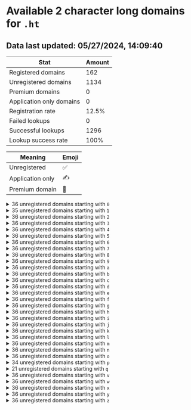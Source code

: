 # Available 2 character long domains for `.ht`

## Data last updated: 05/27/2024, 14:09:40

|Stat|Amount|
|--|--|
|Registered domains|162|
|Unregistered domains|1134|
|Premium domains|0|
|Application only domains|0|
|Registration rate|12.5%|
|Failed lookups|0|
|Successful lookups|1296|
|Lookup success rate|100%|


|Meaning|Emoji|
|--|--|
|Unregistered|:white_check_mark:|
|Application only|:writing_hand:|
|Premium domain|:gem:|

<details>
<summary>36 unregistered domains starting with <bold><code>0</code></bold></summary>

|Type|Domain|
|--|--|
|:white_check_mark:|`00.ht`|
|:white_check_mark:|`01.ht`|
|:white_check_mark:|`02.ht`|
|:white_check_mark:|`03.ht`|
|:white_check_mark:|`04.ht`|
|:white_check_mark:|`05.ht`|
|:white_check_mark:|`06.ht`|
|:white_check_mark:|`07.ht`|
|:white_check_mark:|`08.ht`|
|:white_check_mark:|`09.ht`|
|:white_check_mark:|`0a.ht`|
|:white_check_mark:|`0b.ht`|
|:white_check_mark:|`0c.ht`|
|:white_check_mark:|`0d.ht`|
|:white_check_mark:|`0e.ht`|
|:white_check_mark:|`0f.ht`|
|:white_check_mark:|`0g.ht`|
|:white_check_mark:|`0h.ht`|
|:white_check_mark:|`0i.ht`|
|:white_check_mark:|`0j.ht`|
|:white_check_mark:|`0k.ht`|
|:white_check_mark:|`0l.ht`|
|:white_check_mark:|`0m.ht`|
|:white_check_mark:|`0n.ht`|
|:white_check_mark:|`0o.ht`|
|:white_check_mark:|`0p.ht`|
|:white_check_mark:|`0q.ht`|
|:white_check_mark:|`0r.ht`|
|:white_check_mark:|`0s.ht`|
|:white_check_mark:|`0t.ht`|
|:white_check_mark:|`0u.ht`|
|:white_check_mark:|`0v.ht`|
|:white_check_mark:|`0w.ht`|
|:white_check_mark:|`0x.ht`|
|:white_check_mark:|`0y.ht`|
|:white_check_mark:|`0z.ht`|
</details>
<details>
<summary>35 unregistered domains starting with <bold><code>1</code></bold></summary>

|Type|Domain|
|--|--|
|:white_check_mark:|`10.ht`|
|:white_check_mark:|`11.ht`|
|:white_check_mark:|`12.ht`|
|:white_check_mark:|`13.ht`|
|:white_check_mark:|`14.ht`|
|:white_check_mark:|`15.ht`|
|:white_check_mark:|`16.ht`|
|:white_check_mark:|`17.ht`|
|:white_check_mark:|`18.ht`|
|:white_check_mark:|`19.ht`|
|:white_check_mark:|`1a.ht`|
|:white_check_mark:|`1b.ht`|
|:white_check_mark:|`1c.ht`|
|:white_check_mark:|`1d.ht`|
|:white_check_mark:|`1e.ht`|
|:white_check_mark:|`1f.ht`|
|:white_check_mark:|`1h.ht`|
|:white_check_mark:|`1i.ht`|
|:white_check_mark:|`1j.ht`|
|:white_check_mark:|`1k.ht`|
|:white_check_mark:|`1l.ht`|
|:white_check_mark:|`1m.ht`|
|:white_check_mark:|`1n.ht`|
|:white_check_mark:|`1o.ht`|
|:white_check_mark:|`1p.ht`|
|:white_check_mark:|`1q.ht`|
|:white_check_mark:|`1r.ht`|
|:white_check_mark:|`1s.ht`|
|:white_check_mark:|`1t.ht`|
|:white_check_mark:|`1u.ht`|
|:white_check_mark:|`1v.ht`|
|:white_check_mark:|`1w.ht`|
|:white_check_mark:|`1x.ht`|
|:white_check_mark:|`1y.ht`|
|:white_check_mark:|`1z.ht`|
</details>
<details>
<summary>36 unregistered domains starting with <bold><code>2</code></bold></summary>

|Type|Domain|
|--|--|
|:white_check_mark:|`20.ht`|
|:white_check_mark:|`21.ht`|
|:white_check_mark:|`22.ht`|
|:white_check_mark:|`23.ht`|
|:white_check_mark:|`24.ht`|
|:white_check_mark:|`25.ht`|
|:white_check_mark:|`26.ht`|
|:white_check_mark:|`27.ht`|
|:white_check_mark:|`28.ht`|
|:white_check_mark:|`29.ht`|
|:white_check_mark:|`2a.ht`|
|:white_check_mark:|`2b.ht`|
|:white_check_mark:|`2c.ht`|
|:white_check_mark:|`2d.ht`|
|:white_check_mark:|`2e.ht`|
|:white_check_mark:|`2f.ht`|
|:white_check_mark:|`2g.ht`|
|:white_check_mark:|`2h.ht`|
|:white_check_mark:|`2i.ht`|
|:white_check_mark:|`2j.ht`|
|:white_check_mark:|`2k.ht`|
|:white_check_mark:|`2l.ht`|
|:white_check_mark:|`2m.ht`|
|:white_check_mark:|`2n.ht`|
|:white_check_mark:|`2o.ht`|
|:white_check_mark:|`2p.ht`|
|:white_check_mark:|`2q.ht`|
|:white_check_mark:|`2r.ht`|
|:white_check_mark:|`2s.ht`|
|:white_check_mark:|`2t.ht`|
|:white_check_mark:|`2u.ht`|
|:white_check_mark:|`2v.ht`|
|:white_check_mark:|`2w.ht`|
|:white_check_mark:|`2x.ht`|
|:white_check_mark:|`2y.ht`|
|:white_check_mark:|`2z.ht`|
</details>
<details>
<summary>36 unregistered domains starting with <bold><code>3</code></bold></summary>

|Type|Domain|
|--|--|
|:white_check_mark:|`30.ht`|
|:white_check_mark:|`31.ht`|
|:white_check_mark:|`32.ht`|
|:white_check_mark:|`33.ht`|
|:white_check_mark:|`34.ht`|
|:white_check_mark:|`35.ht`|
|:white_check_mark:|`36.ht`|
|:white_check_mark:|`37.ht`|
|:white_check_mark:|`38.ht`|
|:white_check_mark:|`39.ht`|
|:white_check_mark:|`3a.ht`|
|:white_check_mark:|`3b.ht`|
|:white_check_mark:|`3c.ht`|
|:white_check_mark:|`3d.ht`|
|:white_check_mark:|`3e.ht`|
|:white_check_mark:|`3f.ht`|
|:white_check_mark:|`3g.ht`|
|:white_check_mark:|`3h.ht`|
|:white_check_mark:|`3i.ht`|
|:white_check_mark:|`3j.ht`|
|:white_check_mark:|`3k.ht`|
|:white_check_mark:|`3l.ht`|
|:white_check_mark:|`3m.ht`|
|:white_check_mark:|`3n.ht`|
|:white_check_mark:|`3o.ht`|
|:white_check_mark:|`3p.ht`|
|:white_check_mark:|`3q.ht`|
|:white_check_mark:|`3r.ht`|
|:white_check_mark:|`3s.ht`|
|:white_check_mark:|`3t.ht`|
|:white_check_mark:|`3u.ht`|
|:white_check_mark:|`3v.ht`|
|:white_check_mark:|`3w.ht`|
|:white_check_mark:|`3x.ht`|
|:white_check_mark:|`3y.ht`|
|:white_check_mark:|`3z.ht`|
</details>
<details>
<summary>36 unregistered domains starting with <bold><code>4</code></bold></summary>

|Type|Domain|
|--|--|
|:white_check_mark:|`40.ht`|
|:white_check_mark:|`41.ht`|
|:white_check_mark:|`42.ht`|
|:white_check_mark:|`43.ht`|
|:white_check_mark:|`44.ht`|
|:white_check_mark:|`45.ht`|
|:white_check_mark:|`46.ht`|
|:white_check_mark:|`47.ht`|
|:white_check_mark:|`48.ht`|
|:white_check_mark:|`49.ht`|
|:white_check_mark:|`4a.ht`|
|:white_check_mark:|`4b.ht`|
|:white_check_mark:|`4c.ht`|
|:white_check_mark:|`4d.ht`|
|:white_check_mark:|`4e.ht`|
|:white_check_mark:|`4f.ht`|
|:white_check_mark:|`4g.ht`|
|:white_check_mark:|`4h.ht`|
|:white_check_mark:|`4i.ht`|
|:white_check_mark:|`4j.ht`|
|:white_check_mark:|`4k.ht`|
|:white_check_mark:|`4l.ht`|
|:white_check_mark:|`4m.ht`|
|:white_check_mark:|`4n.ht`|
|:white_check_mark:|`4o.ht`|
|:white_check_mark:|`4p.ht`|
|:white_check_mark:|`4q.ht`|
|:white_check_mark:|`4r.ht`|
|:white_check_mark:|`4s.ht`|
|:white_check_mark:|`4t.ht`|
|:white_check_mark:|`4u.ht`|
|:white_check_mark:|`4v.ht`|
|:white_check_mark:|`4w.ht`|
|:white_check_mark:|`4x.ht`|
|:white_check_mark:|`4y.ht`|
|:white_check_mark:|`4z.ht`|
</details>
<details>
<summary>36 unregistered domains starting with <bold><code>5</code></bold></summary>

|Type|Domain|
|--|--|
|:white_check_mark:|`50.ht`|
|:white_check_mark:|`51.ht`|
|:white_check_mark:|`52.ht`|
|:white_check_mark:|`53.ht`|
|:white_check_mark:|`54.ht`|
|:white_check_mark:|`55.ht`|
|:white_check_mark:|`56.ht`|
|:white_check_mark:|`57.ht`|
|:white_check_mark:|`58.ht`|
|:white_check_mark:|`59.ht`|
|:white_check_mark:|`5a.ht`|
|:white_check_mark:|`5b.ht`|
|:white_check_mark:|`5c.ht`|
|:white_check_mark:|`5d.ht`|
|:white_check_mark:|`5e.ht`|
|:white_check_mark:|`5f.ht`|
|:white_check_mark:|`5g.ht`|
|:white_check_mark:|`5h.ht`|
|:white_check_mark:|`5i.ht`|
|:white_check_mark:|`5j.ht`|
|:white_check_mark:|`5k.ht`|
|:white_check_mark:|`5l.ht`|
|:white_check_mark:|`5m.ht`|
|:white_check_mark:|`5n.ht`|
|:white_check_mark:|`5o.ht`|
|:white_check_mark:|`5p.ht`|
|:white_check_mark:|`5q.ht`|
|:white_check_mark:|`5r.ht`|
|:white_check_mark:|`5s.ht`|
|:white_check_mark:|`5t.ht`|
|:white_check_mark:|`5u.ht`|
|:white_check_mark:|`5v.ht`|
|:white_check_mark:|`5w.ht`|
|:white_check_mark:|`5x.ht`|
|:white_check_mark:|`5y.ht`|
|:white_check_mark:|`5z.ht`|
</details>
<details>
<summary>36 unregistered domains starting with <bold><code>6</code></bold></summary>

|Type|Domain|
|--|--|
|:white_check_mark:|`60.ht`|
|:white_check_mark:|`61.ht`|
|:white_check_mark:|`62.ht`|
|:white_check_mark:|`63.ht`|
|:white_check_mark:|`64.ht`|
|:white_check_mark:|`65.ht`|
|:white_check_mark:|`66.ht`|
|:white_check_mark:|`67.ht`|
|:white_check_mark:|`68.ht`|
|:white_check_mark:|`69.ht`|
|:white_check_mark:|`6a.ht`|
|:white_check_mark:|`6b.ht`|
|:white_check_mark:|`6c.ht`|
|:white_check_mark:|`6d.ht`|
|:white_check_mark:|`6e.ht`|
|:white_check_mark:|`6f.ht`|
|:white_check_mark:|`6g.ht`|
|:white_check_mark:|`6h.ht`|
|:white_check_mark:|`6i.ht`|
|:white_check_mark:|`6j.ht`|
|:white_check_mark:|`6k.ht`|
|:white_check_mark:|`6l.ht`|
|:white_check_mark:|`6m.ht`|
|:white_check_mark:|`6n.ht`|
|:white_check_mark:|`6o.ht`|
|:white_check_mark:|`6p.ht`|
|:white_check_mark:|`6q.ht`|
|:white_check_mark:|`6r.ht`|
|:white_check_mark:|`6s.ht`|
|:white_check_mark:|`6t.ht`|
|:white_check_mark:|`6u.ht`|
|:white_check_mark:|`6v.ht`|
|:white_check_mark:|`6w.ht`|
|:white_check_mark:|`6x.ht`|
|:white_check_mark:|`6y.ht`|
|:white_check_mark:|`6z.ht`|
</details>
<details>
<summary>36 unregistered domains starting with <bold><code>7</code></bold></summary>

|Type|Domain|
|--|--|
|:white_check_mark:|`70.ht`|
|:white_check_mark:|`71.ht`|
|:white_check_mark:|`72.ht`|
|:white_check_mark:|`73.ht`|
|:white_check_mark:|`74.ht`|
|:white_check_mark:|`75.ht`|
|:white_check_mark:|`76.ht`|
|:white_check_mark:|`77.ht`|
|:white_check_mark:|`78.ht`|
|:white_check_mark:|`79.ht`|
|:white_check_mark:|`7a.ht`|
|:white_check_mark:|`7b.ht`|
|:white_check_mark:|`7c.ht`|
|:white_check_mark:|`7d.ht`|
|:white_check_mark:|`7e.ht`|
|:white_check_mark:|`7f.ht`|
|:white_check_mark:|`7g.ht`|
|:white_check_mark:|`7h.ht`|
|:white_check_mark:|`7i.ht`|
|:white_check_mark:|`7j.ht`|
|:white_check_mark:|`7k.ht`|
|:white_check_mark:|`7l.ht`|
|:white_check_mark:|`7m.ht`|
|:white_check_mark:|`7n.ht`|
|:white_check_mark:|`7o.ht`|
|:white_check_mark:|`7p.ht`|
|:white_check_mark:|`7q.ht`|
|:white_check_mark:|`7r.ht`|
|:white_check_mark:|`7s.ht`|
|:white_check_mark:|`7t.ht`|
|:white_check_mark:|`7u.ht`|
|:white_check_mark:|`7v.ht`|
|:white_check_mark:|`7w.ht`|
|:white_check_mark:|`7x.ht`|
|:white_check_mark:|`7y.ht`|
|:white_check_mark:|`7z.ht`|
</details>
<details>
<summary>36 unregistered domains starting with <bold><code>8</code></bold></summary>

|Type|Domain|
|--|--|
|:white_check_mark:|`80.ht`|
|:white_check_mark:|`81.ht`|
|:white_check_mark:|`82.ht`|
|:white_check_mark:|`83.ht`|
|:white_check_mark:|`84.ht`|
|:white_check_mark:|`85.ht`|
|:white_check_mark:|`86.ht`|
|:white_check_mark:|`87.ht`|
|:white_check_mark:|`88.ht`|
|:white_check_mark:|`89.ht`|
|:white_check_mark:|`8a.ht`|
|:white_check_mark:|`8b.ht`|
|:white_check_mark:|`8c.ht`|
|:white_check_mark:|`8d.ht`|
|:white_check_mark:|`8e.ht`|
|:white_check_mark:|`8f.ht`|
|:white_check_mark:|`8g.ht`|
|:white_check_mark:|`8h.ht`|
|:white_check_mark:|`8i.ht`|
|:white_check_mark:|`8j.ht`|
|:white_check_mark:|`8k.ht`|
|:white_check_mark:|`8l.ht`|
|:white_check_mark:|`8m.ht`|
|:white_check_mark:|`8n.ht`|
|:white_check_mark:|`8o.ht`|
|:white_check_mark:|`8p.ht`|
|:white_check_mark:|`8q.ht`|
|:white_check_mark:|`8r.ht`|
|:white_check_mark:|`8s.ht`|
|:white_check_mark:|`8t.ht`|
|:white_check_mark:|`8u.ht`|
|:white_check_mark:|`8v.ht`|
|:white_check_mark:|`8w.ht`|
|:white_check_mark:|`8x.ht`|
|:white_check_mark:|`8y.ht`|
|:white_check_mark:|`8z.ht`|
</details>
<details>
<summary>36 unregistered domains starting with <bold><code>9</code></bold></summary>

|Type|Domain|
|--|--|
|:white_check_mark:|`90.ht`|
|:white_check_mark:|`91.ht`|
|:white_check_mark:|`92.ht`|
|:white_check_mark:|`93.ht`|
|:white_check_mark:|`94.ht`|
|:white_check_mark:|`95.ht`|
|:white_check_mark:|`96.ht`|
|:white_check_mark:|`97.ht`|
|:white_check_mark:|`98.ht`|
|:white_check_mark:|`99.ht`|
|:white_check_mark:|`9a.ht`|
|:white_check_mark:|`9b.ht`|
|:white_check_mark:|`9c.ht`|
|:white_check_mark:|`9d.ht`|
|:white_check_mark:|`9e.ht`|
|:white_check_mark:|`9f.ht`|
|:white_check_mark:|`9g.ht`|
|:white_check_mark:|`9h.ht`|
|:white_check_mark:|`9i.ht`|
|:white_check_mark:|`9j.ht`|
|:white_check_mark:|`9k.ht`|
|:white_check_mark:|`9l.ht`|
|:white_check_mark:|`9m.ht`|
|:white_check_mark:|`9n.ht`|
|:white_check_mark:|`9o.ht`|
|:white_check_mark:|`9p.ht`|
|:white_check_mark:|`9q.ht`|
|:white_check_mark:|`9r.ht`|
|:white_check_mark:|`9s.ht`|
|:white_check_mark:|`9t.ht`|
|:white_check_mark:|`9u.ht`|
|:white_check_mark:|`9v.ht`|
|:white_check_mark:|`9w.ht`|
|:white_check_mark:|`9x.ht`|
|:white_check_mark:|`9y.ht`|
|:white_check_mark:|`9z.ht`|
</details>
<details>
<summary>36 unregistered domains starting with <bold><code>a</code></bold></summary>

|Type|Domain|
|--|--|
|:white_check_mark:|`a0.ht`|
|:white_check_mark:|`a1.ht`|
|:white_check_mark:|`a2.ht`|
|:white_check_mark:|`a3.ht`|
|:white_check_mark:|`a4.ht`|
|:white_check_mark:|`a5.ht`|
|:white_check_mark:|`a6.ht`|
|:white_check_mark:|`a7.ht`|
|:white_check_mark:|`a8.ht`|
|:white_check_mark:|`a9.ht`|
|:white_check_mark:|`aa.ht`|
|:white_check_mark:|`ab.ht`|
|:white_check_mark:|`ac.ht`|
|:white_check_mark:|`ad.ht`|
|:white_check_mark:|`ae.ht`|
|:white_check_mark:|`af.ht`|
|:white_check_mark:|`ag.ht`|
|:white_check_mark:|`ah.ht`|
|:white_check_mark:|`ai.ht`|
|:white_check_mark:|`aj.ht`|
|:white_check_mark:|`ak.ht`|
|:white_check_mark:|`al.ht`|
|:white_check_mark:|`am.ht`|
|:white_check_mark:|`an.ht`|
|:white_check_mark:|`ao.ht`|
|:white_check_mark:|`ap.ht`|
|:white_check_mark:|`aq.ht`|
|:white_check_mark:|`ar.ht`|
|:white_check_mark:|`as.ht`|
|:white_check_mark:|`at.ht`|
|:white_check_mark:|`au.ht`|
|:white_check_mark:|`av.ht`|
|:white_check_mark:|`aw.ht`|
|:white_check_mark:|`ax.ht`|
|:white_check_mark:|`ay.ht`|
|:white_check_mark:|`az.ht`|
</details>
<details>
<summary>36 unregistered domains starting with <bold><code>b</code></bold></summary>

|Type|Domain|
|--|--|
|:white_check_mark:|`b0.ht`|
|:white_check_mark:|`b1.ht`|
|:white_check_mark:|`b2.ht`|
|:white_check_mark:|`b3.ht`|
|:white_check_mark:|`b4.ht`|
|:white_check_mark:|`b5.ht`|
|:white_check_mark:|`b6.ht`|
|:white_check_mark:|`b7.ht`|
|:white_check_mark:|`b8.ht`|
|:white_check_mark:|`b9.ht`|
|:white_check_mark:|`ba.ht`|
|:white_check_mark:|`bb.ht`|
|:white_check_mark:|`bc.ht`|
|:white_check_mark:|`bd.ht`|
|:white_check_mark:|`be.ht`|
|:white_check_mark:|`bf.ht`|
|:white_check_mark:|`bg.ht`|
|:white_check_mark:|`bh.ht`|
|:white_check_mark:|`bi.ht`|
|:white_check_mark:|`bj.ht`|
|:white_check_mark:|`bk.ht`|
|:white_check_mark:|`bl.ht`|
|:white_check_mark:|`bm.ht`|
|:white_check_mark:|`bn.ht`|
|:white_check_mark:|`bo.ht`|
|:white_check_mark:|`bp.ht`|
|:white_check_mark:|`bq.ht`|
|:white_check_mark:|`br.ht`|
|:white_check_mark:|`bs.ht`|
|:white_check_mark:|`bt.ht`|
|:white_check_mark:|`bu.ht`|
|:white_check_mark:|`bv.ht`|
|:white_check_mark:|`bw.ht`|
|:white_check_mark:|`bx.ht`|
|:white_check_mark:|`by.ht`|
|:white_check_mark:|`bz.ht`|
</details>
<details>
<summary>36 unregistered domains starting with <bold><code>c</code></bold></summary>

|Type|Domain|
|--|--|
|:white_check_mark:|`c0.ht`|
|:white_check_mark:|`c1.ht`|
|:white_check_mark:|`c2.ht`|
|:white_check_mark:|`c3.ht`|
|:white_check_mark:|`c4.ht`|
|:white_check_mark:|`c5.ht`|
|:white_check_mark:|`c6.ht`|
|:white_check_mark:|`c7.ht`|
|:white_check_mark:|`c8.ht`|
|:white_check_mark:|`c9.ht`|
|:white_check_mark:|`ca.ht`|
|:white_check_mark:|`cb.ht`|
|:white_check_mark:|`cc.ht`|
|:white_check_mark:|`cd.ht`|
|:white_check_mark:|`ce.ht`|
|:white_check_mark:|`cf.ht`|
|:white_check_mark:|`cg.ht`|
|:white_check_mark:|`ch.ht`|
|:white_check_mark:|`ci.ht`|
|:white_check_mark:|`cj.ht`|
|:white_check_mark:|`ck.ht`|
|:white_check_mark:|`cl.ht`|
|:white_check_mark:|`cm.ht`|
|:white_check_mark:|`cn.ht`|
|:white_check_mark:|`co.ht`|
|:white_check_mark:|`cp.ht`|
|:white_check_mark:|`cq.ht`|
|:white_check_mark:|`cr.ht`|
|:white_check_mark:|`cs.ht`|
|:white_check_mark:|`ct.ht`|
|:white_check_mark:|`cu.ht`|
|:white_check_mark:|`cv.ht`|
|:white_check_mark:|`cw.ht`|
|:white_check_mark:|`cx.ht`|
|:white_check_mark:|`cy.ht`|
|:white_check_mark:|`cz.ht`|
</details>
<details>
<summary>36 unregistered domains starting with <bold><code>d</code></bold></summary>

|Type|Domain|
|--|--|
|:white_check_mark:|`d0.ht`|
|:white_check_mark:|`d1.ht`|
|:white_check_mark:|`d2.ht`|
|:white_check_mark:|`d3.ht`|
|:white_check_mark:|`d4.ht`|
|:white_check_mark:|`d5.ht`|
|:white_check_mark:|`d6.ht`|
|:white_check_mark:|`d7.ht`|
|:white_check_mark:|`d8.ht`|
|:white_check_mark:|`d9.ht`|
|:white_check_mark:|`da.ht`|
|:white_check_mark:|`db.ht`|
|:white_check_mark:|`dc.ht`|
|:white_check_mark:|`dd.ht`|
|:white_check_mark:|`de.ht`|
|:white_check_mark:|`df.ht`|
|:white_check_mark:|`dg.ht`|
|:white_check_mark:|`dh.ht`|
|:white_check_mark:|`di.ht`|
|:white_check_mark:|`dj.ht`|
|:white_check_mark:|`dk.ht`|
|:white_check_mark:|`dl.ht`|
|:white_check_mark:|`dm.ht`|
|:white_check_mark:|`dn.ht`|
|:white_check_mark:|`do.ht`|
|:white_check_mark:|`dp.ht`|
|:white_check_mark:|`dq.ht`|
|:white_check_mark:|`dr.ht`|
|:white_check_mark:|`ds.ht`|
|:white_check_mark:|`dt.ht`|
|:white_check_mark:|`du.ht`|
|:white_check_mark:|`dv.ht`|
|:white_check_mark:|`dw.ht`|
|:white_check_mark:|`dx.ht`|
|:white_check_mark:|`dy.ht`|
|:white_check_mark:|`dz.ht`|
</details>
<details>
<summary>36 unregistered domains starting with <bold><code>e</code></bold></summary>

|Type|Domain|
|--|--|
|:white_check_mark:|`e0.ht`|
|:white_check_mark:|`e1.ht`|
|:white_check_mark:|`e2.ht`|
|:white_check_mark:|`e3.ht`|
|:white_check_mark:|`e4.ht`|
|:white_check_mark:|`e5.ht`|
|:white_check_mark:|`e6.ht`|
|:white_check_mark:|`e7.ht`|
|:white_check_mark:|`e8.ht`|
|:white_check_mark:|`e9.ht`|
|:white_check_mark:|`ea.ht`|
|:white_check_mark:|`eb.ht`|
|:white_check_mark:|`ec.ht`|
|:white_check_mark:|`ed.ht`|
|:white_check_mark:|`ee.ht`|
|:white_check_mark:|`ef.ht`|
|:white_check_mark:|`eg.ht`|
|:white_check_mark:|`eh.ht`|
|:white_check_mark:|`ei.ht`|
|:white_check_mark:|`ej.ht`|
|:white_check_mark:|`ek.ht`|
|:white_check_mark:|`el.ht`|
|:white_check_mark:|`em.ht`|
|:white_check_mark:|`en.ht`|
|:white_check_mark:|`eo.ht`|
|:white_check_mark:|`ep.ht`|
|:white_check_mark:|`eq.ht`|
|:white_check_mark:|`er.ht`|
|:white_check_mark:|`es.ht`|
|:white_check_mark:|`et.ht`|
|:white_check_mark:|`eu.ht`|
|:white_check_mark:|`ev.ht`|
|:white_check_mark:|`ew.ht`|
|:white_check_mark:|`ex.ht`|
|:white_check_mark:|`ey.ht`|
|:white_check_mark:|`ez.ht`|
</details>
<details>
<summary>36 unregistered domains starting with <bold><code>f</code></bold></summary>

|Type|Domain|
|--|--|
|:white_check_mark:|`f0.ht`|
|:white_check_mark:|`f1.ht`|
|:white_check_mark:|`f2.ht`|
|:white_check_mark:|`f3.ht`|
|:white_check_mark:|`f4.ht`|
|:white_check_mark:|`f5.ht`|
|:white_check_mark:|`f6.ht`|
|:white_check_mark:|`f7.ht`|
|:white_check_mark:|`f8.ht`|
|:white_check_mark:|`f9.ht`|
|:white_check_mark:|`fa.ht`|
|:white_check_mark:|`fb.ht`|
|:white_check_mark:|`fc.ht`|
|:white_check_mark:|`fd.ht`|
|:white_check_mark:|`fe.ht`|
|:white_check_mark:|`ff.ht`|
|:white_check_mark:|`fg.ht`|
|:white_check_mark:|`fh.ht`|
|:white_check_mark:|`fi.ht`|
|:white_check_mark:|`fj.ht`|
|:white_check_mark:|`fk.ht`|
|:white_check_mark:|`fl.ht`|
|:white_check_mark:|`fm.ht`|
|:white_check_mark:|`fn.ht`|
|:white_check_mark:|`fo.ht`|
|:white_check_mark:|`fp.ht`|
|:white_check_mark:|`fq.ht`|
|:white_check_mark:|`fr.ht`|
|:white_check_mark:|`fs.ht`|
|:white_check_mark:|`ft.ht`|
|:white_check_mark:|`fu.ht`|
|:white_check_mark:|`fv.ht`|
|:white_check_mark:|`fw.ht`|
|:white_check_mark:|`fx.ht`|
|:white_check_mark:|`fy.ht`|
|:white_check_mark:|`fz.ht`|
</details>
<details>
<summary>36 unregistered domains starting with <bold><code>g</code></bold></summary>

|Type|Domain|
|--|--|
|:white_check_mark:|`g0.ht`|
|:white_check_mark:|`g1.ht`|
|:white_check_mark:|`g2.ht`|
|:white_check_mark:|`g3.ht`|
|:white_check_mark:|`g4.ht`|
|:white_check_mark:|`g5.ht`|
|:white_check_mark:|`g6.ht`|
|:white_check_mark:|`g7.ht`|
|:white_check_mark:|`g8.ht`|
|:white_check_mark:|`g9.ht`|
|:white_check_mark:|`ga.ht`|
|:white_check_mark:|`gb.ht`|
|:white_check_mark:|`gc.ht`|
|:white_check_mark:|`gd.ht`|
|:white_check_mark:|`ge.ht`|
|:white_check_mark:|`gf.ht`|
|:white_check_mark:|`gg.ht`|
|:white_check_mark:|`gh.ht`|
|:white_check_mark:|`gi.ht`|
|:white_check_mark:|`gj.ht`|
|:white_check_mark:|`gk.ht`|
|:white_check_mark:|`gl.ht`|
|:white_check_mark:|`gm.ht`|
|:white_check_mark:|`gn.ht`|
|:white_check_mark:|`go.ht`|
|:white_check_mark:|`gp.ht`|
|:white_check_mark:|`gq.ht`|
|:white_check_mark:|`gr.ht`|
|:white_check_mark:|`gs.ht`|
|:white_check_mark:|`gt.ht`|
|:white_check_mark:|`gu.ht`|
|:white_check_mark:|`gv.ht`|
|:white_check_mark:|`gw.ht`|
|:white_check_mark:|`gx.ht`|
|:white_check_mark:|`gy.ht`|
|:white_check_mark:|`gz.ht`|
</details>
<details>
<summary>36 unregistered domains starting with <bold><code>h</code></bold></summary>

|Type|Domain|
|--|--|
|:white_check_mark:|`h0.ht`|
|:white_check_mark:|`h1.ht`|
|:white_check_mark:|`h2.ht`|
|:white_check_mark:|`h3.ht`|
|:white_check_mark:|`h4.ht`|
|:white_check_mark:|`h5.ht`|
|:white_check_mark:|`h6.ht`|
|:white_check_mark:|`h7.ht`|
|:white_check_mark:|`h8.ht`|
|:white_check_mark:|`h9.ht`|
|:white_check_mark:|`ha.ht`|
|:white_check_mark:|`hb.ht`|
|:white_check_mark:|`hc.ht`|
|:white_check_mark:|`hd.ht`|
|:white_check_mark:|`he.ht`|
|:white_check_mark:|`hf.ht`|
|:white_check_mark:|`hg.ht`|
|:white_check_mark:|`hh.ht`|
|:white_check_mark:|`hi.ht`|
|:white_check_mark:|`hj.ht`|
|:white_check_mark:|`hk.ht`|
|:white_check_mark:|`hl.ht`|
|:white_check_mark:|`hm.ht`|
|:white_check_mark:|`hn.ht`|
|:white_check_mark:|`ho.ht`|
|:white_check_mark:|`hp.ht`|
|:white_check_mark:|`hq.ht`|
|:white_check_mark:|`hr.ht`|
|:white_check_mark:|`hs.ht`|
|:white_check_mark:|`ht.ht`|
|:white_check_mark:|`hu.ht`|
|:white_check_mark:|`hv.ht`|
|:white_check_mark:|`hw.ht`|
|:white_check_mark:|`hx.ht`|
|:white_check_mark:|`hy.ht`|
|:white_check_mark:|`hz.ht`|
</details>
<details>
<summary>36 unregistered domains starting with <bold><code>i</code></bold></summary>

|Type|Domain|
|--|--|
|:white_check_mark:|`i0.ht`|
|:white_check_mark:|`i1.ht`|
|:white_check_mark:|`i2.ht`|
|:white_check_mark:|`i3.ht`|
|:white_check_mark:|`i4.ht`|
|:white_check_mark:|`i5.ht`|
|:white_check_mark:|`i6.ht`|
|:white_check_mark:|`i7.ht`|
|:white_check_mark:|`i8.ht`|
|:white_check_mark:|`i9.ht`|
|:white_check_mark:|`ia.ht`|
|:white_check_mark:|`ib.ht`|
|:white_check_mark:|`ic.ht`|
|:white_check_mark:|`id.ht`|
|:white_check_mark:|`ie.ht`|
|:white_check_mark:|`if.ht`|
|:white_check_mark:|`ig.ht`|
|:white_check_mark:|`ih.ht`|
|:white_check_mark:|`ii.ht`|
|:white_check_mark:|`ij.ht`|
|:white_check_mark:|`ik.ht`|
|:white_check_mark:|`il.ht`|
|:white_check_mark:|`im.ht`|
|:white_check_mark:|`in.ht`|
|:white_check_mark:|`io.ht`|
|:white_check_mark:|`ip.ht`|
|:white_check_mark:|`iq.ht`|
|:white_check_mark:|`ir.ht`|
|:white_check_mark:|`is.ht`|
|:white_check_mark:|`it.ht`|
|:white_check_mark:|`iu.ht`|
|:white_check_mark:|`iv.ht`|
|:white_check_mark:|`iw.ht`|
|:white_check_mark:|`ix.ht`|
|:white_check_mark:|`iy.ht`|
|:white_check_mark:|`iz.ht`|
</details>
<details>
<summary>36 unregistered domains starting with <bold><code>j</code></bold></summary>

|Type|Domain|
|--|--|
|:white_check_mark:|`j0.ht`|
|:white_check_mark:|`j1.ht`|
|:white_check_mark:|`j2.ht`|
|:white_check_mark:|`j3.ht`|
|:white_check_mark:|`j4.ht`|
|:white_check_mark:|`j5.ht`|
|:white_check_mark:|`j6.ht`|
|:white_check_mark:|`j7.ht`|
|:white_check_mark:|`j8.ht`|
|:white_check_mark:|`j9.ht`|
|:white_check_mark:|`ja.ht`|
|:white_check_mark:|`jb.ht`|
|:white_check_mark:|`jc.ht`|
|:white_check_mark:|`jd.ht`|
|:white_check_mark:|`je.ht`|
|:white_check_mark:|`jf.ht`|
|:white_check_mark:|`jg.ht`|
|:white_check_mark:|`jh.ht`|
|:white_check_mark:|`ji.ht`|
|:white_check_mark:|`jj.ht`|
|:white_check_mark:|`jk.ht`|
|:white_check_mark:|`jl.ht`|
|:white_check_mark:|`jm.ht`|
|:white_check_mark:|`jn.ht`|
|:white_check_mark:|`jo.ht`|
|:white_check_mark:|`jp.ht`|
|:white_check_mark:|`jq.ht`|
|:white_check_mark:|`jr.ht`|
|:white_check_mark:|`js.ht`|
|:white_check_mark:|`jt.ht`|
|:white_check_mark:|`ju.ht`|
|:white_check_mark:|`jv.ht`|
|:white_check_mark:|`jw.ht`|
|:white_check_mark:|`jx.ht`|
|:white_check_mark:|`jy.ht`|
|:white_check_mark:|`jz.ht`|
</details>
<details>
<summary>36 unregistered domains starting with <bold><code>k</code></bold></summary>

|Type|Domain|
|--|--|
|:white_check_mark:|`k0.ht`|
|:white_check_mark:|`k1.ht`|
|:white_check_mark:|`k2.ht`|
|:white_check_mark:|`k3.ht`|
|:white_check_mark:|`k4.ht`|
|:white_check_mark:|`k5.ht`|
|:white_check_mark:|`k6.ht`|
|:white_check_mark:|`k7.ht`|
|:white_check_mark:|`k8.ht`|
|:white_check_mark:|`k9.ht`|
|:white_check_mark:|`ka.ht`|
|:white_check_mark:|`kb.ht`|
|:white_check_mark:|`kc.ht`|
|:white_check_mark:|`kd.ht`|
|:white_check_mark:|`ke.ht`|
|:white_check_mark:|`kf.ht`|
|:white_check_mark:|`kg.ht`|
|:white_check_mark:|`kh.ht`|
|:white_check_mark:|`ki.ht`|
|:white_check_mark:|`kj.ht`|
|:white_check_mark:|`kk.ht`|
|:white_check_mark:|`kl.ht`|
|:white_check_mark:|`km.ht`|
|:white_check_mark:|`kn.ht`|
|:white_check_mark:|`ko.ht`|
|:white_check_mark:|`kp.ht`|
|:white_check_mark:|`kq.ht`|
|:white_check_mark:|`kr.ht`|
|:white_check_mark:|`ks.ht`|
|:white_check_mark:|`kt.ht`|
|:white_check_mark:|`ku.ht`|
|:white_check_mark:|`kv.ht`|
|:white_check_mark:|`kw.ht`|
|:white_check_mark:|`kx.ht`|
|:white_check_mark:|`ky.ht`|
|:white_check_mark:|`kz.ht`|
</details>
<details>
<summary>36 unregistered domains starting with <bold><code>l</code></bold></summary>

|Type|Domain|
|--|--|
|:white_check_mark:|`l0.ht`|
|:white_check_mark:|`l1.ht`|
|:white_check_mark:|`l2.ht`|
|:white_check_mark:|`l3.ht`|
|:white_check_mark:|`l4.ht`|
|:white_check_mark:|`l5.ht`|
|:white_check_mark:|`l6.ht`|
|:white_check_mark:|`l7.ht`|
|:white_check_mark:|`l8.ht`|
|:white_check_mark:|`l9.ht`|
|:white_check_mark:|`la.ht`|
|:white_check_mark:|`lb.ht`|
|:white_check_mark:|`lc.ht`|
|:white_check_mark:|`ld.ht`|
|:white_check_mark:|`le.ht`|
|:white_check_mark:|`lf.ht`|
|:white_check_mark:|`lg.ht`|
|:white_check_mark:|`lh.ht`|
|:white_check_mark:|`li.ht`|
|:white_check_mark:|`lj.ht`|
|:white_check_mark:|`lk.ht`|
|:white_check_mark:|`ll.ht`|
|:white_check_mark:|`lm.ht`|
|:white_check_mark:|`ln.ht`|
|:white_check_mark:|`lo.ht`|
|:white_check_mark:|`lp.ht`|
|:white_check_mark:|`lq.ht`|
|:white_check_mark:|`lr.ht`|
|:white_check_mark:|`ls.ht`|
|:white_check_mark:|`lt.ht`|
|:white_check_mark:|`lu.ht`|
|:white_check_mark:|`lv.ht`|
|:white_check_mark:|`lw.ht`|
|:white_check_mark:|`lx.ht`|
|:white_check_mark:|`ly.ht`|
|:white_check_mark:|`lz.ht`|
</details>
<details>
<summary>36 unregistered domains starting with <bold><code>m</code></bold></summary>

|Type|Domain|
|--|--|
|:white_check_mark:|`m0.ht`|
|:white_check_mark:|`m1.ht`|
|:white_check_mark:|`m2.ht`|
|:white_check_mark:|`m3.ht`|
|:white_check_mark:|`m4.ht`|
|:white_check_mark:|`m5.ht`|
|:white_check_mark:|`m6.ht`|
|:white_check_mark:|`m7.ht`|
|:white_check_mark:|`m8.ht`|
|:white_check_mark:|`m9.ht`|
|:white_check_mark:|`ma.ht`|
|:white_check_mark:|`mb.ht`|
|:white_check_mark:|`mc.ht`|
|:white_check_mark:|`md.ht`|
|:white_check_mark:|`me.ht`|
|:white_check_mark:|`mf.ht`|
|:white_check_mark:|`mg.ht`|
|:white_check_mark:|`mh.ht`|
|:white_check_mark:|`mi.ht`|
|:white_check_mark:|`mj.ht`|
|:white_check_mark:|`mk.ht`|
|:white_check_mark:|`ml.ht`|
|:white_check_mark:|`mm.ht`|
|:white_check_mark:|`mn.ht`|
|:white_check_mark:|`mo.ht`|
|:white_check_mark:|`mp.ht`|
|:white_check_mark:|`mq.ht`|
|:white_check_mark:|`mr.ht`|
|:white_check_mark:|`ms.ht`|
|:white_check_mark:|`mt.ht`|
|:white_check_mark:|`mu.ht`|
|:white_check_mark:|`mv.ht`|
|:white_check_mark:|`mw.ht`|
|:white_check_mark:|`mx.ht`|
|:white_check_mark:|`my.ht`|
|:white_check_mark:|`mz.ht`|
</details>
<details>
<summary>36 unregistered domains starting with <bold><code>n</code></bold></summary>

|Type|Domain|
|--|--|
|:white_check_mark:|`n0.ht`|
|:white_check_mark:|`n1.ht`|
|:white_check_mark:|`n2.ht`|
|:white_check_mark:|`n3.ht`|
|:white_check_mark:|`n4.ht`|
|:white_check_mark:|`n5.ht`|
|:white_check_mark:|`n6.ht`|
|:white_check_mark:|`n7.ht`|
|:white_check_mark:|`n8.ht`|
|:white_check_mark:|`n9.ht`|
|:white_check_mark:|`na.ht`|
|:white_check_mark:|`nb.ht`|
|:white_check_mark:|`nc.ht`|
|:white_check_mark:|`nd.ht`|
|:white_check_mark:|`ne.ht`|
|:white_check_mark:|`nf.ht`|
|:white_check_mark:|`ng.ht`|
|:white_check_mark:|`nh.ht`|
|:white_check_mark:|`ni.ht`|
|:white_check_mark:|`nj.ht`|
|:white_check_mark:|`nk.ht`|
|:white_check_mark:|`nl.ht`|
|:white_check_mark:|`nm.ht`|
|:white_check_mark:|`nn.ht`|
|:white_check_mark:|`no.ht`|
|:white_check_mark:|`np.ht`|
|:white_check_mark:|`nq.ht`|
|:white_check_mark:|`nr.ht`|
|:white_check_mark:|`ns.ht`|
|:white_check_mark:|`nt.ht`|
|:white_check_mark:|`nu.ht`|
|:white_check_mark:|`nv.ht`|
|:white_check_mark:|`nw.ht`|
|:white_check_mark:|`nx.ht`|
|:white_check_mark:|`ny.ht`|
|:white_check_mark:|`nz.ht`|
</details>
<details>
<summary>36 unregistered domains starting with <bold><code>o</code></bold></summary>

|Type|Domain|
|--|--|
|:white_check_mark:|`o0.ht`|
|:white_check_mark:|`o1.ht`|
|:white_check_mark:|`o2.ht`|
|:white_check_mark:|`o3.ht`|
|:white_check_mark:|`o4.ht`|
|:white_check_mark:|`o5.ht`|
|:white_check_mark:|`o6.ht`|
|:white_check_mark:|`o7.ht`|
|:white_check_mark:|`o8.ht`|
|:white_check_mark:|`o9.ht`|
|:white_check_mark:|`oa.ht`|
|:white_check_mark:|`ob.ht`|
|:white_check_mark:|`oc.ht`|
|:white_check_mark:|`od.ht`|
|:white_check_mark:|`oe.ht`|
|:white_check_mark:|`of.ht`|
|:white_check_mark:|`og.ht`|
|:white_check_mark:|`oh.ht`|
|:white_check_mark:|`oi.ht`|
|:white_check_mark:|`oj.ht`|
|:white_check_mark:|`ok.ht`|
|:white_check_mark:|`ol.ht`|
|:white_check_mark:|`om.ht`|
|:white_check_mark:|`on.ht`|
|:white_check_mark:|`oo.ht`|
|:white_check_mark:|`op.ht`|
|:white_check_mark:|`oq.ht`|
|:white_check_mark:|`or.ht`|
|:white_check_mark:|`os.ht`|
|:white_check_mark:|`ot.ht`|
|:white_check_mark:|`ou.ht`|
|:white_check_mark:|`ov.ht`|
|:white_check_mark:|`ow.ht`|
|:white_check_mark:|`ox.ht`|
|:white_check_mark:|`oy.ht`|
|:white_check_mark:|`oz.ht`|
</details>
<details>
<summary>34 unregistered domains starting with <bold><code>p</code></bold></summary>

|Type|Domain|
|--|--|
|:white_check_mark:|`p0.ht`|
|:white_check_mark:|`p1.ht`|
|:white_check_mark:|`p2.ht`|
|:white_check_mark:|`p3.ht`|
|:white_check_mark:|`p4.ht`|
|:white_check_mark:|`p5.ht`|
|:white_check_mark:|`p6.ht`|
|:white_check_mark:|`p7.ht`|
|:white_check_mark:|`p8.ht`|
|:white_check_mark:|`p9.ht`|
|:white_check_mark:|`pa.ht`|
|:white_check_mark:|`pb.ht`|
|:white_check_mark:|`pc.ht`|
|:white_check_mark:|`pd.ht`|
|:white_check_mark:|`pe.ht`|
|:white_check_mark:|`pf.ht`|
|:white_check_mark:|`pg.ht`|
|:white_check_mark:|`ph.ht`|
|:white_check_mark:|`pi.ht`|
|:white_check_mark:|`pj.ht`|
|:white_check_mark:|`pk.ht`|
|:white_check_mark:|`pl.ht`|
|:white_check_mark:|`pm.ht`|
|:white_check_mark:|`pn.ht`|
|:white_check_mark:|`po.ht`|
|:white_check_mark:|`pq.ht`|
|:white_check_mark:|`pr.ht`|
|:white_check_mark:|`ps.ht`|
|:white_check_mark:|`pt.ht`|
|:white_check_mark:|`pv.ht`|
|:white_check_mark:|`pw.ht`|
|:white_check_mark:|`px.ht`|
|:white_check_mark:|`py.ht`|
|:white_check_mark:|`pz.ht`|
</details>
<details>
<summary>21 unregistered domains starting with <bold><code>q</code></bold></summary>

|Type|Domain|
|--|--|
|:white_check_mark:|`qa.ht`|
|:white_check_mark:|`qb.ht`|
|:white_check_mark:|`qc.ht`|
|:white_check_mark:|`qd.ht`|
|:white_check_mark:|`qe.ht`|
|:white_check_mark:|`qf.ht`|
|:white_check_mark:|`qg.ht`|
|:white_check_mark:|`qh.ht`|
|:white_check_mark:|`qi.ht`|
|:white_check_mark:|`qj.ht`|
|:white_check_mark:|`qk.ht`|
|:white_check_mark:|`ql.ht`|
|:white_check_mark:|`qm.ht`|
|:white_check_mark:|`qn.ht`|
|:white_check_mark:|`qo.ht`|
|:white_check_mark:|`qp.ht`|
|:white_check_mark:|`qq.ht`|
|:white_check_mark:|`qr.ht`|
|:white_check_mark:|`qs.ht`|
|:white_check_mark:|`qt.ht`|
|:white_check_mark:|`qu.ht`|
</details>
<details>
<summary>36 unregistered domains starting with <bold><code>v</code></bold></summary>

|Type|Domain|
|--|--|
|:white_check_mark:|`v0.ht`|
|:white_check_mark:|`v1.ht`|
|:white_check_mark:|`v2.ht`|
|:white_check_mark:|`v3.ht`|
|:white_check_mark:|`v4.ht`|
|:white_check_mark:|`v5.ht`|
|:white_check_mark:|`v6.ht`|
|:white_check_mark:|`v7.ht`|
|:white_check_mark:|`v8.ht`|
|:white_check_mark:|`v9.ht`|
|:white_check_mark:|`va.ht`|
|:white_check_mark:|`vb.ht`|
|:white_check_mark:|`vc.ht`|
|:white_check_mark:|`vd.ht`|
|:white_check_mark:|`ve.ht`|
|:white_check_mark:|`vf.ht`|
|:white_check_mark:|`vg.ht`|
|:white_check_mark:|`vh.ht`|
|:white_check_mark:|`vi.ht`|
|:white_check_mark:|`vj.ht`|
|:white_check_mark:|`vk.ht`|
|:white_check_mark:|`vl.ht`|
|:white_check_mark:|`vm.ht`|
|:white_check_mark:|`vn.ht`|
|:white_check_mark:|`vo.ht`|
|:white_check_mark:|`vp.ht`|
|:white_check_mark:|`vq.ht`|
|:white_check_mark:|`vr.ht`|
|:white_check_mark:|`vs.ht`|
|:white_check_mark:|`vt.ht`|
|:white_check_mark:|`vu.ht`|
|:white_check_mark:|`vv.ht`|
|:white_check_mark:|`vw.ht`|
|:white_check_mark:|`vx.ht`|
|:white_check_mark:|`vy.ht`|
|:white_check_mark:|`vz.ht`|
</details>
<details>
<summary>36 unregistered domains starting with <bold><code>w</code></bold></summary>

|Type|Domain|
|--|--|
|:white_check_mark:|`w0.ht`|
|:white_check_mark:|`w1.ht`|
|:white_check_mark:|`w2.ht`|
|:white_check_mark:|`w3.ht`|
|:white_check_mark:|`w4.ht`|
|:white_check_mark:|`w5.ht`|
|:white_check_mark:|`w6.ht`|
|:white_check_mark:|`w7.ht`|
|:white_check_mark:|`w8.ht`|
|:white_check_mark:|`w9.ht`|
|:white_check_mark:|`wa.ht`|
|:white_check_mark:|`wb.ht`|
|:white_check_mark:|`wc.ht`|
|:white_check_mark:|`wd.ht`|
|:white_check_mark:|`we.ht`|
|:white_check_mark:|`wf.ht`|
|:white_check_mark:|`wg.ht`|
|:white_check_mark:|`wh.ht`|
|:white_check_mark:|`wi.ht`|
|:white_check_mark:|`wj.ht`|
|:white_check_mark:|`wk.ht`|
|:white_check_mark:|`wl.ht`|
|:white_check_mark:|`wm.ht`|
|:white_check_mark:|`wn.ht`|
|:white_check_mark:|`wo.ht`|
|:white_check_mark:|`wp.ht`|
|:white_check_mark:|`wq.ht`|
|:white_check_mark:|`wr.ht`|
|:white_check_mark:|`ws.ht`|
|:white_check_mark:|`wt.ht`|
|:white_check_mark:|`wu.ht`|
|:white_check_mark:|`wv.ht`|
|:white_check_mark:|`ww.ht`|
|:white_check_mark:|`wx.ht`|
|:white_check_mark:|`wy.ht`|
|:white_check_mark:|`wz.ht`|
</details>
<details>
<summary>36 unregistered domains starting with <bold><code>x</code></bold></summary>

|Type|Domain|
|--|--|
|:white_check_mark:|`x0.ht`|
|:white_check_mark:|`x1.ht`|
|:white_check_mark:|`x2.ht`|
|:white_check_mark:|`x3.ht`|
|:white_check_mark:|`x4.ht`|
|:white_check_mark:|`x5.ht`|
|:white_check_mark:|`x6.ht`|
|:white_check_mark:|`x7.ht`|
|:white_check_mark:|`x8.ht`|
|:white_check_mark:|`x9.ht`|
|:white_check_mark:|`xa.ht`|
|:white_check_mark:|`xb.ht`|
|:white_check_mark:|`xc.ht`|
|:white_check_mark:|`xd.ht`|
|:white_check_mark:|`xe.ht`|
|:white_check_mark:|`xf.ht`|
|:white_check_mark:|`xg.ht`|
|:white_check_mark:|`xh.ht`|
|:white_check_mark:|`xi.ht`|
|:white_check_mark:|`xj.ht`|
|:white_check_mark:|`xk.ht`|
|:white_check_mark:|`xl.ht`|
|:white_check_mark:|`xm.ht`|
|:white_check_mark:|`xn.ht`|
|:white_check_mark:|`xo.ht`|
|:white_check_mark:|`xp.ht`|
|:white_check_mark:|`xq.ht`|
|:white_check_mark:|`xr.ht`|
|:white_check_mark:|`xs.ht`|
|:white_check_mark:|`xt.ht`|
|:white_check_mark:|`xu.ht`|
|:white_check_mark:|`xv.ht`|
|:white_check_mark:|`xw.ht`|
|:white_check_mark:|`xx.ht`|
|:white_check_mark:|`xy.ht`|
|:white_check_mark:|`xz.ht`|
</details>
<details>
<summary>36 unregistered domains starting with <bold><code>y</code></bold></summary>

|Type|Domain|
|--|--|
|:white_check_mark:|`y0.ht`|
|:white_check_mark:|`y1.ht`|
|:white_check_mark:|`y2.ht`|
|:white_check_mark:|`y3.ht`|
|:white_check_mark:|`y4.ht`|
|:white_check_mark:|`y5.ht`|
|:white_check_mark:|`y6.ht`|
|:white_check_mark:|`y7.ht`|
|:white_check_mark:|`y8.ht`|
|:white_check_mark:|`y9.ht`|
|:white_check_mark:|`ya.ht`|
|:white_check_mark:|`yb.ht`|
|:white_check_mark:|`yc.ht`|
|:white_check_mark:|`yd.ht`|
|:white_check_mark:|`ye.ht`|
|:white_check_mark:|`yf.ht`|
|:white_check_mark:|`yg.ht`|
|:white_check_mark:|`yh.ht`|
|:white_check_mark:|`yi.ht`|
|:white_check_mark:|`yj.ht`|
|:white_check_mark:|`yk.ht`|
|:white_check_mark:|`yl.ht`|
|:white_check_mark:|`ym.ht`|
|:white_check_mark:|`yn.ht`|
|:white_check_mark:|`yo.ht`|
|:white_check_mark:|`yp.ht`|
|:white_check_mark:|`yq.ht`|
|:white_check_mark:|`yr.ht`|
|:white_check_mark:|`ys.ht`|
|:white_check_mark:|`yt.ht`|
|:white_check_mark:|`yu.ht`|
|:white_check_mark:|`yv.ht`|
|:white_check_mark:|`yw.ht`|
|:white_check_mark:|`yx.ht`|
|:white_check_mark:|`yy.ht`|
|:white_check_mark:|`yz.ht`|
</details>
<details>
<summary>36 unregistered domains starting with <bold><code>z</code></bold></summary>

|Type|Domain|
|--|--|
|:white_check_mark:|`z0.ht`|
|:white_check_mark:|`z1.ht`|
|:white_check_mark:|`z2.ht`|
|:white_check_mark:|`z3.ht`|
|:white_check_mark:|`z4.ht`|
|:white_check_mark:|`z5.ht`|
|:white_check_mark:|`z6.ht`|
|:white_check_mark:|`z7.ht`|
|:white_check_mark:|`z8.ht`|
|:white_check_mark:|`z9.ht`|
|:white_check_mark:|`za.ht`|
|:white_check_mark:|`zb.ht`|
|:white_check_mark:|`zc.ht`|
|:white_check_mark:|`zd.ht`|
|:white_check_mark:|`ze.ht`|
|:white_check_mark:|`zf.ht`|
|:white_check_mark:|`zg.ht`|
|:white_check_mark:|`zh.ht`|
|:white_check_mark:|`zi.ht`|
|:white_check_mark:|`zj.ht`|
|:white_check_mark:|`zk.ht`|
|:white_check_mark:|`zl.ht`|
|:white_check_mark:|`zm.ht`|
|:white_check_mark:|`zn.ht`|
|:white_check_mark:|`zo.ht`|
|:white_check_mark:|`zp.ht`|
|:white_check_mark:|`zq.ht`|
|:white_check_mark:|`zr.ht`|
|:white_check_mark:|`zs.ht`|
|:white_check_mark:|`zt.ht`|
|:white_check_mark:|`zu.ht`|
|:white_check_mark:|`zv.ht`|
|:white_check_mark:|`zw.ht`|
|:white_check_mark:|`zx.ht`|
|:white_check_mark:|`zy.ht`|
|:white_check_mark:|`zz.ht`|
</details>